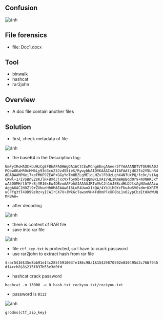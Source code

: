 ## Confusion

![ảnh](https://github.com/LDV-SpaceK/Junior.Crypt.2024-CTF/assets/151914246/bbf80f0f-937e-48a0-b4d0-2a8c29dda320)

## File forensics

* file: Doc1.docx

## Tool

* binwalk
* hashcat
* rar2john

## Overview

* A doc file contain another files

## Solution

* first,  check metadata of file

![ảnh](https://github.com/LDV-SpaceK/Junior.Crypt.2024-CTF/assets/151914246/ee22eb93-3d06-4b27-8ff5-f2db049c763e)

* the base64 in the Description tag:

`UmFyIRoHAQC+bUHzCgEFBhAFAQHWgQA1WCtCEwMCngAEngAAeer5TYAAAANDTVTQk9GA0JPQow0KaHR0cHM6Ly93d3cuZ3JzdS5ieS/RywybbAIDVKAAAIsAIIAFAAtjdGZfa2V5LnR4dDABAAMPNei7keFMKF9ZEAP+GGyYoTmHBZLgMEldLHZvlF0UzLghX4N7U+PQ/fc0c/siAgCKwl+1/iVpBnE2sKJlR+BXdJjxcVxfGy9b+tsqQm8xLXA1VHLzKmeWpBqd0r9+mONHKJxYwA5DGMH/t6TFr8jVR16xEw4DBvoAAPoAAIAAAAJRTwVkCJh1AJEBcdHLDJtsAgNUoAAAiwAggAUAC2N0Zl9rZXkudHh0MAEAAw816LuR4UwoX1kQA/4YbJihOYcFkuAwSV0sdm+UXRTMuCFfg3tT49D99zRz+yICAIrCX7X+JWkGcTawomVH4Fd0mPFxXF8bL1v62ypCbzEtHXdWUQMFBAA=`

* after decoding

![ảnh](https://github.com/LDV-SpaceK/Junior.Crypt.2024-CTF/assets/151914246/5669de3e-dbda-4450-8a4e-114aaa759fea)

* there is content of RAR file
* save into rar file

![ảnh](https://github.com/LDV-SpaceK/Junior.Crypt.2024-CTF/assets/151914246/353a083b-a277-4313-8c43-5788e20275d8)

* file `ctf_key.txt` is protected, so I have to crack password
* use rar2john to extract hash from rar file

`$rar5$16$35e8bb91e14c285f591003fe186c98a1$15$39870592e030495d2c766f945d14ccb8$8$215f837b53e3d0fd`

* hashcat crack password

`hashcat -m 13000 -a 0 hash.txt rockyou.txt/rockyou.txt`

* password is `0112`

![ảnh](https://github.com/LDV-SpaceK/Junior.Crypt.2024-CTF/assets/151914246/f1bdb1b2-0ae3-46ad-b9fd-72170519f4e6)

`grodno{ctf_zip_key}`
